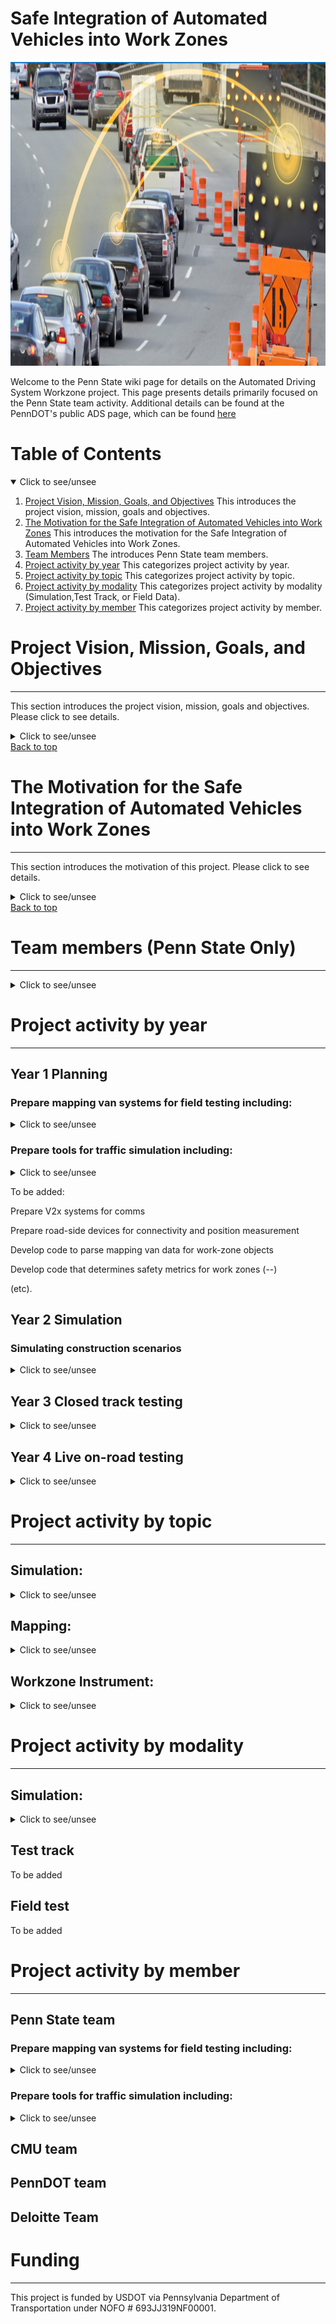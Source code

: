 # Safe Integration of Automated Vehicles into Work Zones
<p align="center">
<img src="https://github.com/PAWorkzoneAutomation/PAWorkzoneAutomation.github.io/blob/main/Documents/Images/WorkZone_v2x.png" alt="work zone" width="960" height="486">
</p>

Welcome to the Penn State wiki page for details on the Automated Driving System Workzone project. This page presents details primarily focused on the Penn State team activity. Additional details can be found at the PennDOT's public ADS page, which can be found [here](https://www.penndot.gov/ProjectAndPrograms/ResearchandTesting/Autonomous%20_Vehicles/Pages/ADS-Demonstration.aspx)

# Table of Contents
<details open>
  <summary> Click to see/unsee </summary>
  <ol>
    <li>
        <a href="#project-vision-mission-goals-and-objectives">Project Vision, Mission, Goals, and Objectives</a>
        This introduces the project vision, mission, goals and objectives.
    </li>
    <li>
        <a href="#coordinate-systems-used-for-large-area-spatial-simulations">The Motivation for the Safe Integration of Automated Vehicles into Work Zones</a>
        This introduces the motivation for the Safe Integration of Automated Vehicles into Work Zones.
    </li>
    <li>
        <a href="#team-members">Team Members</a> 
        The introduces Penn State team members.
    </li>
    <li>
        <a href="#project-activity-by-year">Project activity by year</a>
        This categorizes project activity by year.
    </li>
    <li>
        <a href="#project-activity-by-topic">Project activity by topic</a>
        This categorizes project activity by topic.
    </li>
    <li>
        <a href="#project-activity-by-modality">Project activity by modality</a>
        This categorizes project activity by modality (Simulation,Test Track, or Field Data).
    </li>
    <li>
        <a href="#project-activity-by-topic">Project activity by member</a>
        This categorizes project activity by member.
    </li>
  </ol>
</details>

# Project Vision, Mission, Goals, and Objectives
***
This section introduces the project vision, mission, goals and objectives. Please click to see details.
<details closed> 
<summary> Click to see/unsee </summary>
Vision – Enable automated vehicles to safely operate in work zones without human intervention.

Mission – Reduce traffic fatalities and increase mobility for all Americans in work zones through automated vehicles.

Goals – Achieve safe navigation of automated vehicles within work zones.

Objectives of this project:
1. Evaluate the impact of improved connectivity between the AVs and the work zone artifacts using DSRC/C-V2X.
2. Evaluate the impact of increased visibility (machine vision) of pavement markings and work zone artifacts on AVs through innovative coatings
3. Evaluate the impact of providing high definition mapping of work zone artifacts (i.e. cones, barrels, workers, vehicles)
4. Improve the map information dissemination process from the mapping providers and/or infrastructure owners/operators to the AVs through standardization of digital mapping information for work zones.
</details>
<a href="#safe-integration-of-automated-vehicles-into-work-zones">Back to top</a>

# The Motivation for the Safe Integration of Automated Vehicles into Work Zones
***
This section introduces the motivation of this project. Please click to see details.
<details closed> 
<summary> Click to see/unsee </summary>
In 2015 there were an estimated 96,626 crashes in work zones, an increase of 7.8 percent from 2014. This makes 2015 the second year in a row that work zone crashes rose after a low of 67,887 in 2013.  For comparison, in 2009 there were 667 work zone fatalities. Crashes in highway work zones have killed at least 4,700 Americans – more than two a day – and injured 200,000 in the last five years alone. There are more than 40,000 injuries in work zones each year. About 85 percent of people killed in work zones are motorists, not workers.

In Pennsylvania, the number of work zone crashes has steadily increased since 2007. Pennsylvania has also consistently appeared in the top 10 states with the most commercial motor vehicle-related work zone crashes. 

With Autonmous Vehciles being increasingly deployed to public roads, construction zones may present challenges to these vehicles, construction zone operators, and the surrounding traffic. Construction zones, by definition, are new areas with features that did not exist earlier, that are dynamic, and that may not follow typical conventions. The AV behaviors in workzones may not follow human-driven vehicle behavior, which can confuse construction zone operators that may assume human driving behavior. And as both AVs and construction environments interact with each other, the vehicles nearby the AV may also need to respond to new behaviors. Our project intends to investigate these behaviors to improve safety in and around work zones for AVs. This is achieved by increasing identification and connectivity with work zone artifacts, improving visibility by coating pavement marking and work zone artifacts, and improving mapping of work zones.
</details>
<a href="#safe-integration-of-automated-vehicles-into-work-zones">Back to top</a>

# Team members (Penn State Only)
***
<details closed> 
<summary> Click to see/unsee </summary>

* Project PIs
  
  Dr. Sean Brennan  
<img src="https://github.com/ForgetfulDatabases/ForgetfulDatabases.github.io/blob/main/assets/images/brennan-sean_2017.jpg?raw=true" height = "260" width= "200">  

 


 * Students

 Maddipatla Satya Prasad   |  Wushuang Bai             | Liming Gao                | Xinyu Cao
:-------------------------:|:-------------------------:|:-------------------------:|:-------------------------:
<img src ="https://github.com/psuadsworkzone/psuadsworkzone.github.io/blob/main/SatyaPrasadMaddipatla.jpg?raw=true" height = "200" width= "200">  |<img src="https://github.com/psuadsworkzone/psuadsworkzone.github.io/blob/main/WushuangBai_photo.jpg?raw=true" height = "200" width= "200"> | <img src="https://user-images.githubusercontent.com/66030812/148875266-8b5677b8-01df-46fd-8fbd-e02e0ea36858.jpg?raw=true" height = "200" width= "200"> |  <img src="https://github.com/psuadsworkzone/psuadsworkzone.github.io/blob/main/XinyuCao.jpg?raw=true" height = "200" width= "200">

</details>


# Project activity by year
---
## Year 1 Planning
### Prepare mapping van systems for field testing including:
  
<details closed>
  <summary> Click to see/unsee </summary>
  <ul>
    <li> Time Synchonization: 
      <br>
      <a href="https://github.com/ivsg-psu/FieldDataCollection_TypicalHardwareSetups_TriggerCameraUsingExternalSignal">      
         FieldDataCollection_TypicalHardwareSetups_TriggerCameraUsingExternalSignal
      </a>
      <br>
      Methods to externally trigger FLIR cameras to external trigger signals. 
      <br>
      <a href="https://github.com/ivsg-psu/FieldDataCollection_TypicalHardwareSetups_TimeSync_ArduinoUsingGPSPPS">      
         FieldDataCollection_TypicalHardwareSetups_TimeSync_ArduinoUsingGPSPPS
      </a>
      <br>
      Producing tight time-trigger pulses (less than 20 microseconds jitter) via Arduinos. 
      <br>
      <a href="https://github.com/ivsg-psu/FieldDataCollection_TypicalHardwareSetups_TimeSyncTriggerBox">      
         FieldDataCollection_TypicalHardwareSetups_TimeSyncTriggerBox
      </a>
      <br>
      Producing tight time-trigger pulses (less than 20 microseconds jitter) via Arduinos.       
    </li>
    <li> Camera subsystems redesign: 
      <br>
      <a href="https://github.com/ivsg-psu/FieldDataCollection_TypicalHardwareSetups_TriggerCameraUsingExternalSignal">      
         Hardware_MappingVanHardware_Camera
      </a>
      <br>
      Remounting the cameras to improve regidity, water intrusion, and hardware faults
      <br>
      <a href="https://github.com/ivsg-psu/ivsg_master/tree/master/CameraCalibration_wiki">      
         Camera Calibration
      </a>
      <br>
      Methods used to calibrate the camera system
      <br>
      <a href="https://github.com/ivsg-psu/FieldDataCollection_TypicalHardwareSetups_TimeSyncTriggerBox">      
         FieldDataCollection_TypicalHardwareSetups_TimeSyncTriggerBox
      </a>
      <br>
      Producing tight time-trigger pulses (less than 20 microseconds jitter) via Arduinos.       
    </li>
    <li> LiDAR subsystems redesign: 
      <br>
      <a href="https://github.com/ivsg-psu/Hardware_MappingVanHardware_LiDAR">      
         Hardware_MappingVanHardware_LiDAR
      </a>
      <br>
      Documents of LiDAR specs
      <br>
      <a href="https://github.com/ivsg-psu/FieldDataCollection_TypicalHardwareSetups_LIDARs_CeptonX90Install">      
         FieldDataCollection_TypicalHardwareSetups_LIDARs_CeptonX90Install
      </a>
      <br>
      Procedure of installing CeptonX90 LiDAR
      <br>
      <a href="https://github.com/ivsg-psu/FieldDataCollection_TypicalHardwareSetups_LIDARs_VelodyneVLP16Install">      
         FieldDataCollection_TypicalHardwareSetups_LIDARs_VelodyneVLP16Install
      </a>
      <br>
      Procedure of installing VelodyneVLP16 LiDAR       
    </li>   
    <li> Redesign of other hardware subsystems: 
      <br>
      <a href="https://github.com/ivsg-psu/Hardware_MappingVanHardware_Encoder">      
         Hardware_MappingVanHardware_Encoder
      </a>
      <br>
      Setup of encoders
      <br>
      <a href="https://github.com/ivsg-psu/Hardware_MappingVanHardware_Radar">      
         Hardware_MappingVanHardware_Radar
      </a>
      <br>
      Setup of Radar
      <br>
      <a href="https://github.com/ivsg-psu/Hardware_MappingVanHardware_PowerSystem">      
         Hardware_MappingVanHardware_PowerSystem
      </a>
      <br>
      Setup of power system   
      <br>
      <a href="https://github.com/ivsg-psu/Hardware_MappingVanHardware_GPS">      
         Hardware_MappingVanHardware_GPS
      </a>
      <br>
      Setup of GPS
      <br>
      <a href="https://github.com/ivsg-psu/Hardware_MappingVanHardware_IMU">      
         Hardware_MappingVanHardware_IMU
      </a>
      <br>
      Setup of IMU
      <br>
      <a href="https://github.com/ivsg-psu/Hardware_MappingVanHardware_SteeringSystem">      
         Hardware_MappingVanHardware_SteeringSystem
      </a>
      <br>
      Setup of steering system    
    </li>  
    <li> Data parsing: 
      <br>
      <a href="https://github.com/ivsg-psu/FieldDataCollection_DataCollectionProcedures_ParseRawDataToDatabase">      
         FieldDataCollection_DataCollectionProcedures_ParseRawDataToDatabase
      </a>
      <br>
      Parse raw data (.bag) to raw data database
      <br>
      <a href="https://github.com/ivsg-psu/FieldDataCollection_DataCollectionProcedures_DataTransferWithDMS">      
      FieldDataCollection_DataCollectionProcedures_DataTransferWithDMS
      </a>
      <br>
      Transfer data to PennDOT DMS
      <br>
      <a href="https://github.com/ivsg-psu/FieldDataCollection_DataCollectionProcedures_AutomatingDataTransferToDMSUsingCommandLine">      
      FieldDataCollection_DataCollectionProcedures_AutomatingDataTransferToDMSUsingCommandLine
      </a>
      <br>
      Transfer data to PennDOT DMS using command line tools   
      <br>
      <a href="https://github.com/ivsg-psu/FieldDataCollection_DataCollectionProcedures_StitchingImagesToVideo">      
      FieldDataCollection_DataCollectionProcedures_StitchingImagesToVideo
      </a>
      <br>
      Stitching parsed images into a video
      <br>   
    </li>    
  </ul>
</details>

### Prepare tools for traffic simulation including:
<details closed>
  <summary> Click to see/unsee </summary>
  <ul>
    <li> Microscopic traffic simulation: 
      <br>
      <a href="https://github.com/ivsg-psu/TrafficSimulators_GettingStartedWithDifferrentSimulators_GettingStartedWithCARLA">     TrafficSimulators_GettingStartedWithDifferrentSimulators_GettingStartedWithCARLA
      </a>
      <br>
      Launch page to get started with CARLA 
      <br>
      <a href="https://github.com/ivsg-psu/TrafficSimulators_GettingStartedWithDifferrentSimulators_GettingStartedWithSUMO">      TrafficSimulators_GettingStartedWithDifferrentSimulators_GettingStartedWithSUMO
      </a>
      <br>
      Launch page to get started with SUMO 
      <br>
      <a href="https://github.com/ivsg-psu/TrafficSimulators_GettingStartedWithDifferrentSimulators_GettingStartedWithCARLA-SUMOCosimulation">      
      TrafficSimulators_GettingStartedWithDifferrentSimulators_GettingStartedWithCARLA-SUMOCosimulation
      </a>
      <br>
      Launch page to get started with CARLA-SUMO cosimulation    
    </li>
     
  </ul>
</details>

To be added:

Prepare V2x systems for comms

Prepare road-side devices for connectivity and position measurement

Develop code to parse mapping van data for work-zone objects 

Develop code that determines safety metrics for work zones (--)

(etc).

## Year 2 Simulation

### Simulating construction scenarios
<details closed>
<summary> Click to see/unsee </summary>
  <ul>
    <li>
      <a href="https://github.com/ivsg-psu/TrafficSimulators_GettingStartedWithDifferrentSimulators_GettingStartedWithSUMO/blob/main/Documents/Simulating%20test%20track%20in%20SUMO.pptx">
    Simulating a traffic flow on Penn State test track. 
      </a>
      <br>
    The work in this area involves information to guide how to simulate a traffic flow on Penn State test track. 
    </li>
   
  </ul>
  
To be added: 
- Set up work zone in closed track
- Map work zone
- Process/Upload map
- Conduct simulation
- Collect/Process/Upload/Analyze simulation data
</details>

## Year 3 Closed track testing
<details closed>
<summary> Click to see/unsee </summary>

To be added: 
- Conduct closed track testing
- Collect/Process/Upload/Analyze closed track test data
</details>


## Year 4 Live on-road testing
<details closed>
<summary> Click to see/unsee </summary>

To be added: 
- Set up work zone in live on-road
- Map work zone in live on-road
- Process/Upload map
- Conduct live on-road testing
- Collect/Process/Upload/Analyze live on-road testing data
</details>




# Project activity by topic
---
## Simulation:
<details closed>
  <summary> Click to see/unsee </summary>
  <ul>
    <li> Microscopic traffic simulation: 
      <br>
      <a href="https://github.com/ivsg-psu/TrafficSimulators_GettingStartedWithDifferrentSimulators_GettingStartedWithCARLA">     TrafficSimulators_GettingStartedWithDifferrentSimulators_GettingStartedWithCARLA
      </a>
      <br>
      Launch page to get started with CARLA 
      <br>
      <a href="https://github.com/ivsg-psu/TrafficSimulators_GettingStartedWithDifferrentSimulators_GettingStartedWithSUMO">      TrafficSimulators_GettingStartedWithDifferrentSimulators_GettingStartedWithSUMO
      </a>
      <br>
      Launch page to get started with SUMO 
      <br>
      <a href="https://github.com/ivsg-psu/TrafficSimulators_GettingStartedWithDifferrentSimulators_GettingStartedWithCARLA-SUMOCosimulation">      
      TrafficSimulators_GettingStartedWithDifferrentSimulators_GettingStartedWithCARLA-SUMOCosimulation
      </a>
      <br>
      Launch page to get started with CARLA-SUMO cosimulation    
    </li>
     
  </ul>
</details>

## Mapping:
<details closed>
  <summary> Click to see/unsee </summary>
  <ul>
    <li> Time Synchonization: 
      <br>
      <a href="https://github.com/ivsg-psu/FieldDataCollection_TypicalHardwareSetups_TriggerCameraUsingExternalSignal">      
         FieldDataCollection_TypicalHardwareSetups_TriggerCameraUsingExternalSignal
      </a>
      <br>
      Methods to externally trigger FLIR cameras to external trigger signals. 
      <br>
      <a href="https://github.com/ivsg-psu/FieldDataCollection_TypicalHardwareSetups_TimeSync_ArduinoUsingGPSPPS">      
         FieldDataCollection_TypicalHardwareSetups_TimeSync_ArduinoUsingGPSPPS
      </a>
      <br>
      Producing tight time-trigger pulses (less than 20 microseconds jitter) via Arduinos. 
      <br>
      <a href="https://github.com/ivsg-psu/FieldDataCollection_TypicalHardwareSetups_TimeSyncTriggerBox">      
         FieldDataCollection_TypicalHardwareSetups_TimeSyncTriggerBox
      </a>
      <br>
      Producing tight time-trigger pulses (less than 20 microseconds jitter) via Arduinos.       
    </li>
    <li> Camera subsystems redesign: 
      <br>
      <a href="https://github.com/ivsg-psu/FieldDataCollection_TypicalHardwareSetups_TriggerCameraUsingExternalSignal">      
         Hardware_MappingVanHardware_Camera
      </a>
      <br>
      Remounting the cameras to improve regidity, water intrusion, and hardware faults
      <br>
      <a href="https://github.com/ivsg-psu/ivsg_master/tree/master/CameraCalibration_wiki">      
         Camera Calibration
      </a>
      <br>
      Methods used to calibrate the camera system
      <br>
      <a href="https://github.com/ivsg-psu/FieldDataCollection_TypicalHardwareSetups_TimeSyncTriggerBox">      
         FieldDataCollection_TypicalHardwareSetups_TimeSyncTriggerBox
      </a>
      <br>
      Producing tight time-trigger pulses (less than 20 microseconds jitter) via Arduinos.       
    </li>
    <li> LiDAR subsystems redesign: 
      <br>
      <a href="https://github.com/ivsg-psu/Hardware_MappingVanHardware_LiDAR">      
         Hardware_MappingVanHardware_LiDAR
      </a>
      <br>
      Documents of LiDAR specs
      <br>
      <a href="https://github.com/ivsg-psu/FieldDataCollection_TypicalHardwareSetups_LIDARs_CeptonX90Install">      
         FieldDataCollection_TypicalHardwareSetups_LIDARs_CeptonX90Install
      </a>
      <br>
      Procedure of installing CeptonX90 LiDAR
      <br>
      <a href="https://github.com/ivsg-psu/FieldDataCollection_TypicalHardwareSetups_LIDARs_VelodyneVLP16Install">      
         FieldDataCollection_TypicalHardwareSetups_LIDARs_VelodyneVLP16Install
      </a>
      <br>
      Procedure of installing VelodyneVLP16 LiDAR       
    </li>   
    <li> Redesign of other hardware subsystems: 
      <br>
      <a href="https://github.com/ivsg-psu/Hardware_MappingVanHardware_Encoder">      
         Hardware_MappingVanHardware_Encoder
      </a>
      <br>
      Setup of encoders
      <br>
      <a href="https://github.com/ivsg-psu/Hardware_MappingVanHardware_Radar">      
         Hardware_MappingVanHardware_Radar
      </a>
      <br>
      Setup of Radar
      <br>
      <a href="https://github.com/ivsg-psu/Hardware_MappingVanHardware_PowerSystem">      
         Hardware_MappingVanHardware_PowerSystem
      </a>
      <br>
      Setup of power system   
      <br>
      <a href="https://github.com/ivsg-psu/Hardware_MappingVanHardware_GPS">      
         Hardware_MappingVanHardware_GPS
      </a>
      <br>
      Setup of GPS
      <br>
      <a href="https://github.com/ivsg-psu/Hardware_MappingVanHardware_IMU">      
         Hardware_MappingVanHardware_IMU
      </a>
      <br>
      Setup of IMU
      <br>
      <a href="https://github.com/ivsg-psu/Hardware_MappingVanHardware_SteeringSystem">      
         Hardware_MappingVanHardware_SteeringSystem
      </a>
      <br>
      Setup of steering system    
    </li>  
    <li> Data parsing: 
      <br>
      <a href="https://github.com/ivsg-psu/FieldDataCollection_DataCollectionProcedures_ParseRawDataToDatabase">      
         FieldDataCollection_DataCollectionProcedures_ParseRawDataToDatabase
      </a>
      <br>
      Parse raw data (.bag) to raw data database
      <br>
      <a href="https://github.com/ivsg-psu/FieldDataCollection_DataCollectionProcedures_DataTransferWithDMS">      
      FieldDataCollection_DataCollectionProcedures_DataTransferWithDMS
      </a>
      <br>
      Transfer data to PennDOT DMS
      <br>
      <a href="https://github.com/ivsg-psu/FieldDataCollection_DataCollectionProcedures_AutomatingDataTransferToDMSUsingCommandLine">      
      FieldDataCollection_DataCollectionProcedures_AutomatingDataTransferToDMSUsingCommandLine
      </a>
      <br>
      Transfer data to PennDOT DMS using command line tools   
      <br>
      <a href="https://github.com/ivsg-psu/FieldDataCollection_DataCollectionProcedures_StitchingImagesToVideo">      
      FieldDataCollection_DataCollectionProcedures_StitchingImagesToVideo
      </a>
      <br>
      Stitching parsed images into a video
      <br>   
    </li>    
  </ul>
</details>

## Workzone Instrument:
<details closed>
<summary> Click to see/unsee </summary>

To be added:
- V2X
- Smart traffic cone
- Vests
- Over head cameras
</details>


# Project activity by modality
---
## Simulation:
<details closed>
  <summary> Click to see/unsee </summary>
  <ul>
    <li> Microscopic traffic simulation: 
      <br>
      <a href="https://github.com/ivsg-psu/TrafficSimulators_GettingStartedWithDifferrentSimulators_GettingStartedWithCARLA">     TrafficSimulators_GettingStartedWithDifferrentSimulators_GettingStartedWithCARLA
      </a>
      <br>
      Launch page to get started with CARLA 
      <br>
      <a href="https://github.com/ivsg-psu/TrafficSimulators_GettingStartedWithDifferrentSimulators_GettingStartedWithSUMO">      TrafficSimulators_GettingStartedWithDifferrentSimulators_GettingStartedWithSUMO
      </a>
      <br>
      Launch page to get started with SUMO 
      <br>
      <a href="https://github.com/ivsg-psu/TrafficSimulators_GettingStartedWithDifferrentSimulators_GettingStartedWithCARLA-SUMOCosimulation">      
      TrafficSimulators_GettingStartedWithDifferrentSimulators_GettingStartedWithCARLA-SUMOCosimulation
      </a>
      <br>
      Launch page to get started with CARLA-SUMO cosimulation    
    </li>
     
  </ul>
</details>

## Test track
To be added
## Field test
To be added
# Project activity by member
---
## Penn State team
### Prepare mapping van systems for field testing including:
  
<details closed>
  <summary> Click to see/unsee </summary>
  <ul>
    <li> Time Synchonization: 
      <br>
      <a href="https://github.com/ivsg-psu/FieldDataCollection_TypicalHardwareSetups_TriggerCameraUsingExternalSignal">      
         FieldDataCollection_TypicalHardwareSetups_TriggerCameraUsingExternalSignal
      </a>
      <br>
      Methods to externally trigger FLIR cameras to external trigger signals. 
      <br>
      <a href="https://github.com/ivsg-psu/FieldDataCollection_TypicalHardwareSetups_TimeSync_ArduinoUsingGPSPPS">      
         FieldDataCollection_TypicalHardwareSetups_TimeSync_ArduinoUsingGPSPPS
      </a>
      <br>
      Producing tight time-trigger pulses (less than 20 microseconds jitter) via Arduinos. 
      <br>
      <a href="https://github.com/ivsg-psu/FieldDataCollection_TypicalHardwareSetups_TimeSyncTriggerBox">      
         FieldDataCollection_TypicalHardwareSetups_TimeSyncTriggerBox
      </a>
      <br>
      Producing tight time-trigger pulses (less than 20 microseconds jitter) via Arduinos.       
    </li>
    <li> Camera subsystems redesign: 
      <br>
      <a href="https://github.com/ivsg-psu/FieldDataCollection_TypicalHardwareSetups_TriggerCameraUsingExternalSignal">      
         Hardware_MappingVanHardware_Camera
      </a>
      <br>
      Remounting the cameras to improve regidity, water intrusion, and hardware faults
      <br>
      <a href="https://github.com/ivsg-psu/ivsg_master/tree/master/CameraCalibration_wiki">      
         Camera Calibration
      </a>
      <br>
      Methods used to calibrate the camera system
      <br>
      <a href="https://github.com/ivsg-psu/FieldDataCollection_TypicalHardwareSetups_TimeSyncTriggerBox">      
         FieldDataCollection_TypicalHardwareSetups_TimeSyncTriggerBox
      </a>
      <br>
      Producing tight time-trigger pulses (less than 20 microseconds jitter) via Arduinos.       
    </li>
    <li> LiDAR subsystems redesign: 
      <br>
      <a href="https://github.com/ivsg-psu/Hardware_MappingVanHardware_LiDAR">      
         Hardware_MappingVanHardware_LiDAR
      </a>
      <br>
      Documents of LiDAR specs
      <br>
      <a href="https://github.com/ivsg-psu/FieldDataCollection_TypicalHardwareSetups_LIDARs_CeptonX90Install">      
         FieldDataCollection_TypicalHardwareSetups_LIDARs_CeptonX90Install
      </a>
      <br>
      Procedure of installing CeptonX90 LiDAR
      <br>
      <a href="https://github.com/ivsg-psu/FieldDataCollection_TypicalHardwareSetups_LIDARs_VelodyneVLP16Install">      
         FieldDataCollection_TypicalHardwareSetups_LIDARs_VelodyneVLP16Install
      </a>
      <br>
      Procedure of installing VelodyneVLP16 LiDAR       
    </li>   
    <li> Redesign of other hardware subsystems: 
      <br>
      <a href="https://github.com/ivsg-psu/Hardware_MappingVanHardware_Encoder">      
         Hardware_MappingVanHardware_Encoder
      </a>
      <br>
      Setup of encoders
      <br>
      <a href="https://github.com/ivsg-psu/Hardware_MappingVanHardware_Radar">      
         Hardware_MappingVanHardware_Radar
      </a>
      <br>
      Setup of Radar
      <br>
      <a href="https://github.com/ivsg-psu/Hardware_MappingVanHardware_PowerSystem">      
         Hardware_MappingVanHardware_PowerSystem
      </a>
      <br>
      Setup of power system   
      <br>
      <a href="https://github.com/ivsg-psu/Hardware_MappingVanHardware_GPS">      
         Hardware_MappingVanHardware_GPS
      </a>
      <br>
      Setup of GPS
      <br>
      <a href="https://github.com/ivsg-psu/Hardware_MappingVanHardware_IMU">      
         Hardware_MappingVanHardware_IMU
      </a>
      <br>
      Setup of IMU
      <br>
      <a href="https://github.com/ivsg-psu/Hardware_MappingVanHardware_SteeringSystem">      
         Hardware_MappingVanHardware_SteeringSystem
      </a>
      <br>
      Setup of steering system    
    </li>  
    <li> Data parsing: 
      <br>
      <a href="https://github.com/ivsg-psu/FieldDataCollection_DataCollectionProcedures_ParseRawDataToDatabase">      
         FieldDataCollection_DataCollectionProcedures_ParseRawDataToDatabase
      </a>
      <br>
      Parse raw data (.bag) to raw data database
      <br>
      <a href="https://github.com/ivsg-psu/FieldDataCollection_DataCollectionProcedures_DataTransferWithDMS">      
      FieldDataCollection_DataCollectionProcedures_DataTransferWithDMS
      </a>
      <br>
      Transfer data to PennDOT DMS
      <br>
      <a href="https://github.com/ivsg-psu/FieldDataCollection_DataCollectionProcedures_AutomatingDataTransferToDMSUsingCommandLine">      
      FieldDataCollection_DataCollectionProcedures_AutomatingDataTransferToDMSUsingCommandLine
      </a>
      <br>
      Transfer data to PennDOT DMS using command line tools   
      <br>
      <a href="https://github.com/ivsg-psu/FieldDataCollection_DataCollectionProcedures_StitchingImagesToVideo">      
      FieldDataCollection_DataCollectionProcedures_StitchingImagesToVideo
      </a>
      <br>
      Stitching parsed images into a video
      <br>   
    </li>    
  </ul>
</details>

### Prepare tools for traffic simulation including:
<details closed>
  <summary> Click to see/unsee </summary>
  <ul>
    <li> Microscopic traffic simulation: 
      <br>
      <a href="https://github.com/ivsg-psu/TrafficSimulators_GettingStartedWithDifferrentSimulators_GettingStartedWithCARLA">     TrafficSimulators_GettingStartedWithDifferrentSimulators_GettingStartedWithCARLA
      </a>
      <br>
      Launch page to get started with CARLA 
      <br>
      <a href="https://github.com/ivsg-psu/TrafficSimulators_GettingStartedWithDifferrentSimulators_GettingStartedWithSUMO">      TrafficSimulators_GettingStartedWithDifferrentSimulators_GettingStartedWithSUMO
      </a>
      <br>
      Launch page to get started with SUMO 
      <br>
      <a href="https://github.com/ivsg-psu/TrafficSimulators_GettingStartedWithDifferrentSimulators_GettingStartedWithCARLA-SUMOCosimulation">      
      TrafficSimulators_GettingStartedWithDifferrentSimulators_GettingStartedWithCARLA-SUMOCosimulation
      </a>
      <br>
      Launch page to get started with CARLA-SUMO cosimulation    
    </li>
     
  </ul>
</details>

## CMU team

## PennDOT team

## Deloitte Team

# Funding
---
This project is funded by USDOT via Pennsylvania Department of Transportation under NOFO # 693JJ319NF00001.
